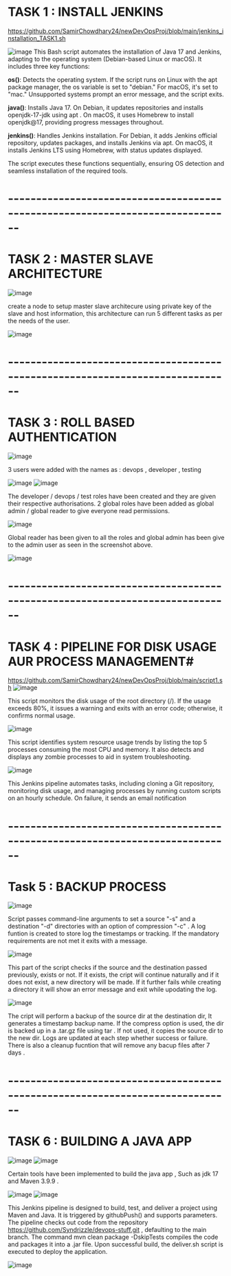 # TASK 1 : INSTALL JENKINS
https://github.com/SamirChowdhary24/newDevOpsProj/blob/main/jenkins_installation_TASK1.sh

![image](https://github.com/user-attachments/assets/53c1cb8d-9066-46c9-93b8-04c4a8320304)
This Bash script automates the installation of Java 17 and Jenkins, adapting to the operating system (Debian-based Linux or macOS). It includes three key functions:

**os()**: Detects the operating system. If the script runs on Linux with the apt package manager, the os variable is set to "debian." For macOS, it's set to "mac." Unsupported systems prompt an error message, and the script exits.

**java()**: Installs Java 17. On Debian, it updates repositories and installs openjdk-17-jdk using apt . On macOS, it uses Homebrew to install openjdk@17, providing progress messages throughout.

**jenkins()**: Handles Jenkins installation. For Debian, it adds Jenkins official repository, updates packages, and installs Jenkins via apt. On macOS, it installs Jenkins LTS using Homebrew, with status updates displayed.

The script executes these functions sequentially, ensuring OS detection and seamless installation of the required tools.


# ------------------------------------------------------------------------------

# TASK 2 : MASTER SLAVE ARCHITECTURE

![image](https://github.com/user-attachments/assets/a6791028-a76d-4e04-b9bd-fa36c6641dab)

create a node to setup master slave architecure using private key of the slave and host information, this architecture can run 5 different tasks as per the needs of the user.

![image](https://github.com/user-attachments/assets/660a7461-6235-4a2d-89f9-06d79f036b52)


# ------------------------------------------------------------------------------

# TASK 3 : ROLL BASED AUTHENTICATION

![image](https://github.com/user-attachments/assets/03cc8ece-aa53-4d19-a733-ff4583d6ed15)

3 users were added with the names as : devops , developer , testing

![image](https://github.com/user-attachments/assets/ef85c0c6-9391-42e5-9f54-6768d1f63c56)
![image](https://github.com/user-attachments/assets/6b752248-54e3-4365-98a4-9a648349d9d2)

The developer / devops / test roles have been created and they are given their respective authorisations.
2 global roles have been added as global admin / global reader to give everyone read permissions.

![image](https://github.com/user-attachments/assets/7807d101-9b39-4016-9448-22b419f6deec)

Global reader has been given to all the roles and global admin has been give to the admin user as seen in the screenshot above.

![image](https://github.com/user-attachments/assets/ff8f4e62-51f5-45fc-8ace-0d14f5a1b517)
# ------------------------------------------------------------------------------

# TASK 4 : PIPELINE FOR DISK USAGE AUR PROCESS MANAGEMENT#
https://github.com/SamirChowdhary24/newDevOpsProj/blob/main/script1.sh
![image](https://github.com/user-attachments/assets/0c8311bf-1201-4213-8cc3-38e541d71803)

This script monitors the disk usage of the root directory (/). If the usage exceeds 80%, it issues a warning and exits with an error code; otherwise, it confirms normal usage.

![image](https://github.com/user-attachments/assets/39d36dfa-b745-4e27-b998-9b597c425307)

This script identifies system resource usage trends by listing the top 5 processes consuming the most CPU and memory. It also detects and displays any zombie processes to aid in system troubleshooting.

![image](https://github.com/user-attachments/assets/ab7b2f53-a32e-409e-9ebe-262aaa22e00a)

This Jenkins pipeline automates tasks, including cloning a Git repository, monitoring disk usage, and managing processes by running custom scripts on an hourly schedule. On failure, it sends an email notification 

# ------------------------------------------------------------------------------

# Task 5 : BACKUP PROCESS

![image](https://github.com/user-attachments/assets/1bae47c9-9a04-4e62-a46f-ca54ed2ae690)

Script passes command-line arguments to set a source "-s" and a destination "-d" directories with an option of compression "-c" . A log funtion is created to store log the timestamps or tracking. If the mandatory requirements are not met it exits with a message.

![image](https://github.com/user-attachments/assets/3118361f-ef57-426d-86d5-6f6dafc9fcda)

This part of the script checks if the source and the destination passed previously, exists or not. If it exists, the cript will continue naturally and if it does not exist, a new directory will be made. If it further fails while creating a directory it will show an error message and exit while upodating the log.

![image](https://github.com/user-attachments/assets/fb0170f2-2166-4aee-98a5-1fa6cf3616f0)

The cript will perform a backup of the source dir at the destination dir, It generates a timestamp backup name. If the compress option is used, the dir is backed up in a .tar.gz file using tar . If not used, it copies the source dir to the new dir. Logs are updated 
at each step whether success or failure. There is also a cleanup fucntion that will remove any bacup files after 7 days .

# ------------------------------------------------------------------------------

# TASK 6 : BUILDING A JAVA APP

![image](https://github.com/user-attachments/assets/61e21a63-88ae-45f7-b626-b811c2dc833f)
![image](https://github.com/user-attachments/assets/6286c80a-70c0-4722-a1f8-237010490185)

Certain tools have been implemented to build the java app , Such as jdk 17 and Maven 3.9.9 .

![image](https://github.com/user-attachments/assets/539093d8-945b-42d7-b586-6e8ceed20cac)
![image](https://github.com/user-attachments/assets/8fe972db-3868-4587-9957-eb2cef48193c)

This Jenkins pipeline is designed to build, test, and deliver a project using Maven and Java. It is triggered by githubPush() and supports parameters. The pipeline checks out code from the repository https://github.com/Syndrizzle/devops-stuff.git , defaulting to the main branch. The command mvn clean package -DskipTests compiles the code and packages it into a .jar file. Upon successful build, the deliver.sh script is executed to deploy the application.

![image](https://github.com/user-attachments/assets/5565df74-d901-40f7-925b-27d0fd735856)



















